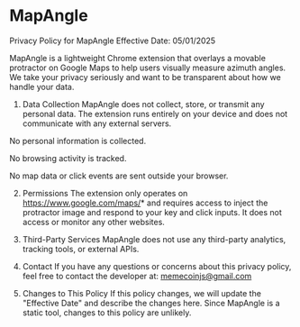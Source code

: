 # MapAngle

Privacy Policy for MapAngle
Effective Date: 05/01/2025

MapAngle is a lightweight Chrome extension that overlays a movable protractor on Google Maps to help users visually measure azimuth angles. We take your privacy seriously and want to be transparent about how we handle your data.

1. Data Collection
MapAngle does not collect, store, or transmit any personal data. The extension runs entirely on your device and does not communicate with any external servers.

No personal information is collected.

No browsing activity is tracked.

No map data or click events are sent outside your browser.

2. Permissions
The extension only operates on https://www.google.com/maps/* and requires access to inject the protractor image and respond to your key and click inputs. It does not access or monitor any other websites.

3. Third-Party Services
MapAngle does not use any third-party analytics, tracking tools, or external APIs.

4. Contact
If you have any questions or concerns about this privacy policy, feel free to contact the developer at: memecoinjs@gmail.com

5. Changes to This Policy
If this policy changes, we will update the "Effective Date" and describe the changes here. Since MapAngle is a static tool, changes to this policy are unlikely.

